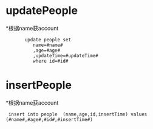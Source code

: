 
        
updatePeople
===
*根据name获account
        
           update people set 
              name=#name#
              ,age=#age#
              ,updateTime=#updateTime#
              where id=#id#
              
insertPeople
===
*根据name获account
        
     insert into people  (name,age,id,insertTime) values (#name#,#age#,#id#,#insertTime#)